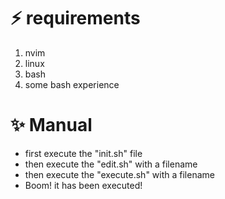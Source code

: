 # ⚡️ requirements
  1) nvim
  2) linux
  3) bash
  4) some bash experience

# ✨ Manual
 - first execute the "init.sh" file
 - then execute the "edit.sh" with a filename
 - then execute the "execute.sh" with a filename
 - Boom! it has been executed!
